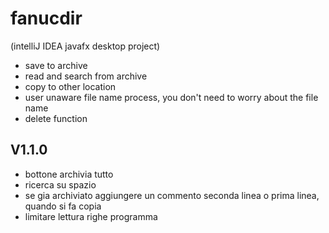 # fanucdir

(intelliJ IDEA javafx desktop project)

- save to archive
- read and search from archive
- copy to other location
- user unaware file name process, you don't need to worry about the file name
- delete function

## V1.1.0
- bottone archivia tutto
- ricerca su spazio
- se gia archiviato aggiungere un commento seconda linea o prima linea, quando si fa copia
- limitare lettura righe programma